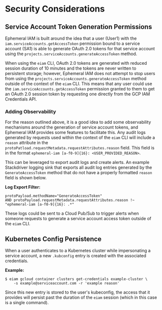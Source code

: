 # Security Considerations

## Service Account Token Generation Permissions
Ephemeral IAM is built around the idea that a user (User1) with the `iam.serviceAccounts.getAccessToken`
permission bound to a service account (SA1) is able to generate OAuth 2.0 tokens for
that service account using the `projects.serviceAccounts.generateAccessToken` method.

When using the `eiam` CLI, OAuth 2.0 tokens are generated with reduced session
duration of 10 minutes and the tokens are never written to persistent storage;
however, Ephemeral IAM does not attempt to stop users from using the
`projects.serviceAccounts.generateAccessToken` method outside of the context
of the `eiam` CLI. This means that any user could use the `iam.serviceAccounts.getAccessToken`
permission granted to them to get an OAuth 2.0 session token by requesting
one directly from the GCP IAM Credentials API.

### Adding Observability
For the reason outlined above, it is a good idea to add some observability
mechanisms around the generation of service account tokens, and Ephemeral IAM
provides some features to facilitate this. Any audit logs generated by requests
used within the context of the `eiam` CLI will include a `reason` attribute in the
`protoPatload.requestMetadata.requestAttributes.reason` field.  This field is
in the format `ephemeral-iam [a-f0-9]{16}: <USER_PROVIDED_REASON>`.

This can be leveraged to export audit logs and create alerts. An example Stackdriver
logging sink that exports all audit log entries generated by the `GenerateAccessToken`
method that do not have a properly formatted `reason` field is shown below.

**Log Export Filter:**
```
protoPayload.methodName="GenerateAccessToken"
AND protoPayload.requestMetadata.requestAttributes.reason !~ "ephemeral-iam [a-f0-9]{16}: .*"
```

These logs could be sent to a Cloud Pub/Sub to trigger alerts when someone
requests to generate a service account access token outside of the `eiam` CLI.

## Kubernetes Config Persistence
When a user authenticates to a Kubernetes cluster while impersonating a service
account, a new `.kubconfig` entry is created with the associated credentials.

**Example:**
```
$ eiam gcloud container clusters get-credentials example-cluster \
    -s example@serviceaccount.com -r 'example reason'
```

Since this new entry is stored to the user's kubeconfig, the access that it
provides will persist past the duration of the `eiam` session (which in this case
is a single command).